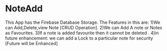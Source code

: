 # NoteAdd
This App has the Firebase Database Storage.
The Features in this are:
1)We can Add,Delete,view Note   [CRUD Operation].
2)We can Add A note or Notes as Favourites.
3)If a note is added favourite then it cannot be deleted .
4)in future enhancement: we can add a Lock to a particular note for security [Future will be Enhanced]
